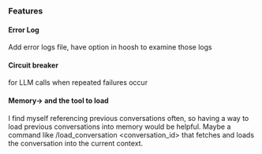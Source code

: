### Features

#### Error Log

Add error logs file, have option in hoosh to examine those logs

#### Circuit breaker

for LLM calls when repeated failures occur

#### Memory-> and the tool to load

I find myself referencing previous conversations often, so having a way to load previous conversations into memory would
be helpful. Maybe a command like /load_conversation <conversation_id> that fetches and loads the conversation into the
current context.
